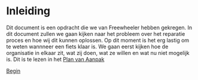 # Inleiding

Dit document is een opdracht die we van Freewheeler hebben gekregen. In dit document zullen we gaan kijken naar het probleem over het reparatie proces en hoe wij dit kunnen oplossen. Op dit moment is het erg lastig om te weten wannneer een fiets klaar is. We gaan eerst kijken hoe de organisatie in elkaar zit, wat zij doen, wat ze willen en wat nu niet mogelijk is. Dit is te lezen in het [Plan van Aanpak](./aanpak.md)

[Begin](./README.md)
